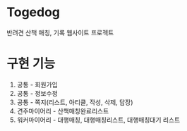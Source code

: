 # Togedog
반려견 산책 매칭, 기록 웹사이트 프로젝트

# 구현 기능 
1. 공통 - 회원가입
2. 공통 - 정보수정
3. 공통 - 쪽지(리스트, 아티클, 작성, 삭제, 답장)  
4. 견주마이어리 - 산책매칭완료리스트 
5. 워커마이어리 - 대행매칭, 대행매칭리스트, 대행매칭대기 리스트
